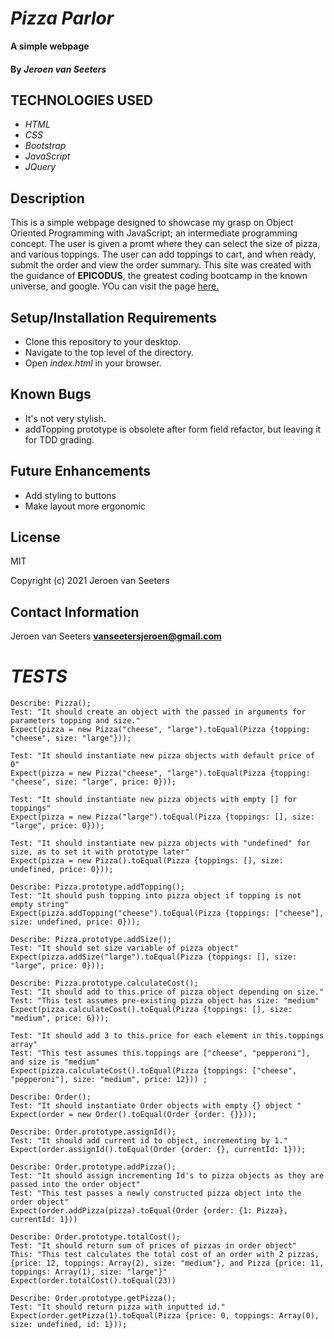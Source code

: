 # _Pizza Parlor_

**A simple webpage**

#### By _Jeroen van Seeters_

## TECHNOLOGIES USED

* _HTML_
* _CSS_
* _Bootstrap_
* _JavaScript_
* _JQuery_

## Description

This is a simple webpage designed to showcase my grasp on Object Oriented Programming with JavaScript; an intermediate programming concept. The user is given a promt where they can select the size of pizza, and various toppings. The user can add toppings to cart, and when ready, submit the order and view the order summary. This site was created with the guidance of **EPICODUS**, the greatest coding bootcamp in the known universe, and google. YOu can visit the page [here.](https://jeroenemo.github.io/mr-robogers-neighborhood/)

## Setup/Installation Requirements

* Clone this repository to your desktop.
* Navigate to the top level of the directory.
* Open _index.html_ in your browser.

## Known Bugs
* It's not very stylish.
* addTopping prototype is obsolete after form field refactor, but leaving it for TDD grading.


## Future Enhancements
* Add styling to buttons
* Make layout more ergonomic

## License

MIT

Copyright (c) 2021 Jeroen van Seeters

## Contact Information

Jeroen van Seeters **vanseetersjeroen@gmail.com**

# _TESTS_
```
Describe: Pizza();
Test: "It should create an object with the passed in arguments for parameters topping and size."
Expect(pizza = new Pizza("cheese", "large").toEqual(Pizza {topping: "cheese", size: "large"}));

Test: "It should instantiate new pizza objects with default price of 0"
Expect(pizza = new Pizza("cheese", "large").toEqual(Pizza {topping: "cheese", size: "large", price: 0}));

Test: "It should instantiate new pizza objects with empty [] for toppings"
Expect(pizza = new Pizza("large").toEqual(Pizza {toppings: [], size: "large", price: 0}));

Test: "It should instantiate new pizza objects with "undefined" for size, as to set it with prototype later"
Expect(pizza = new Pizza().toEqual(Pizza {toppings: [], size: undefined, price: 0}));

Describe: Pizza.prototype.addTopping();
Test: "It should push topping into pizza object if topping is not empty string"
Expect(pizza.addTopping("cheese").toEqual(Pizza {toppings: ["cheese"], size: undefined, price: 0}));

Describe: Pizza.prototype.addSize();
Test: "It should set size variable of pizza object"
Expect(pizza.addSize("large").toEqual(Pizza {toppings: [], size: "large", price: 0}));

Describe: Pizza.prototype.calculateCost();
Test: "It should add to this.price of pizza object depending on size."
Test: "This test assumes pre-existing pizza object has size: "medium"
Expect(pizza.calculateCost().toEqual(Pizza {toppings: [], size: "medium", price: 6}));

Test: "It should add 3 to this.price for each element in this.toppings array"
Test: "This test assumes this.toppings are ["cheese", "pepperoni"], and size is "medium"
Expect(pizza.calculateCost().toEqual(Pizza {toppings: ["cheese", "pepperoni"], size: "medium", price: 12})) ;

Describe: Order();
Test: "It should instantiate Order objects with empty {} object "
Expect(order = new Order().toEqual(Order {order: {}}));

Describe: Order.prototype.assignId();
Test: "It should add current id to object, incrementing by 1."
Expect(order.assignId().toEqual(Order {order: {}, currentId: 1}));

Describe: Order.prototype.addPizza();
Test: "It should assign incrementing Id's to pizza objects as they are passed into the order object"
Test: "This test passes a newly constructed pizza object into the order object"
Expect(order.addPizza(pizza).toEqual(Order {order: {1: Pizza}, currentId: 1}))

Describe: Order.prototype.totalCost();
Test: "It should return sum of prices of pizzas in order object"
This: "This test calculates the total cost of an order with 2 pizzas, {price: 12, toppings: Array(2), size: "medium"}, and Pizza {price: 11, toppings: Array(1), size: "large"}"
Expect(order.totalCost().toEqual(23))

Describe: Order.prototype.getPizza();
Test: "It should return pizza with inputted id."
Expect(order.getPizza(1).toEqual(Pizza {price: 0, toppings: Array(0), size: undefined, id: 1}));
```